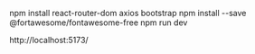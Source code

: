 npm install react-router-dom axios bootstrap
npm install --save @fortawesome/fontawesome-free
npm run dev

http://localhost:5173/

